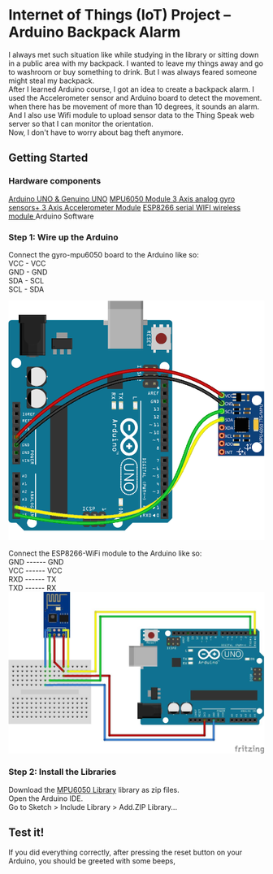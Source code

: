 # Internet of Things (IoT) Project – Arduino Backpack Alarm
I always met such situation like while studying in the library or sitting down in a public area with my backpack. I wanted to leave my things away and go to washroom or buy something to drink. But I was always feared someone might steal my backpack.     
After I learned Arduino course, I got an idea to create a backpack alarm. I used the Accelerometer sensor and Arduino board to detect the movement. when there has be movement of more than 10 degrees, it sounds an alarm. And I also use Wifi module to upload sensor data to the Thing Speak web server so that I can monitor the orientation.      
Now, I don't have to worry about bag theft anymore.

## Getting Started

### Hardware components
[Arduino UNO & Genuino UNO](https://www.hackster.io/arduino/products/arduino-uno-genuino-uno?ref=project-ffcd5b)
[MPU6050 Module 3 Axis analog gyro sensors+ 3 Axis Accelerometer Module](https://www.aliexpress.com/item/GY-521-MPU-6050-MPU6050-Module-3-Axis-analog-gyro-sensors-3-Axis-Accelerometer-Module/32340949017.html?src=google&albslr=205957859&src=google&albch=shopping&acnt=494-037-6276&isdl=y&slnk=&plac=&mtctp=&albbt=Google_7_shopping&aff_platform=google&aff_short_key=UneMJZVf&&albagn=888888&albcp=1706979324&albag=67036768539&trgt=296904914040&crea=en32340949017&netw=g&device=c&gclid=CjwKCAiA2fjjBRAjEiwAuewS_RvYRr3opmlLA9QIgF05UjTTG1fleyZEw-YHtdAFWeOlf_HbOj7K2BoClFQQAvD_BwE&gclsrc=aw.ds)
[ESP8266 serial WIFI wireless module ](https://www.aliexpress.com/item/Free-shipping-50pcs-lot-ESP8266-serial-WIFI-wireless-module-wireless-transceiver/32257568124.html?src=google&albslr=202171568&src=google&albch=shopping&acnt=494-037-6276&isdl=y&slnk=&plac=&mtctp=&albbt=Google_7_shopping&aff_platform=google&aff_short_key=UneMJZVf&&albagn=888888&albcp=1706979324&albag=67036768539&trgt=296904914040&crea=en32257568124&netw=g&device=c&gclid=CjwKCAiA2fjjBRAjEiwAuewS_azsTYScUIxKfPpABTfHGl0ntVvLIbKm6-5gTqRsTRE5yWo85hT2LhoCgpwQAvD_BwE&gclsrc=aw.ds)
Arduino Software

### Step 1: Wire up the Arduino

Connect the gyro-mpu6050 board to the Arduino like so:    
VCC - VCC    
GND - GND        
SDA - SCL      
SCL - SDA     


![](mdPics/gyro-mpu6050.png)


Connect the ESP8266-WiFi module to the Arduino like so:       
GND ------ GND      
VCC ------ VCC      
RXD ------ TX        
TXD ------ RX       
![](mdPics/ESP8266-WiFi-ESP-01-aansluiten-via-Arduino.jpg)

### Step 2: Install the Libraries

Download the [MPU6050 Library](https://github.com/tockn/MPU6050_tockn) library as zip files.       
Open the Arduino IDE.       
Go to Sketch > Include Library > Add.ZIP Library...

## Test it!
If you did everything correctly, after pressing the reset button on your Arduino, you should be greeted with some beeps, 
